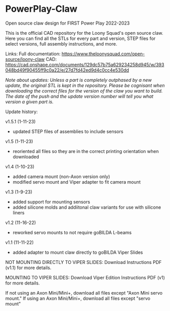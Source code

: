 # PowerPlay-Claw
Open source claw design for FIRST Power Play 2022-2023

This is the official CAD repository for the Loony Squad's open source claw. Here you can find all the STLs for every part and version, STEP files for select versions, full assembly instructions, and more.

Links:
Full documentation: https://www.theloonysquad.com/open-source/loony-claw
CAD: https://cad.onshape.com/documents/129dc57b75a629234258d945/w/393048bd49f90455ff9c0a22/e/27d7fd42ed9d4c0cc4e530dd

*Note about updates: Unless a part is completely outphased by a new update, the original STL is kept in the repository. Please be cognisant when downloading the correct files for the version of the claw you want to build. The date of the push and the update version number will tell you what version a given part is.*

Update history:

v1.5.1 (1-11-23)
- updated STEP files of assemblies to include sensors

v1.5 (1-11-23)
- reoriented all files so they are in the correct printing orientation when downloaded

v1.4 (1-10-23)
- added camera mount (non-Axon version only)
- modified servo mount and Viper adapter to fit camera mount

v1.3 (1-9-23)
- added support for mounting sensors
- added silicone molds and addiitonal claw variants for use with silicone liners

v1.2 (11-16-22)
- reworked servo mounts to not require goBILDA L-beams

v1.1 (11-11-22)
- added adapter to mount claw directly to goBILDA Viper Slides


NOT MOUNTING DIRECTLY TO VIPER SLIDES:
Download Instructions PDF (v1.1) for more details.

MOUNTING TO VIPER SLIDES:
Download Viper Edition Instructions PDF (v1) for more details.

If not using an Axon Mini/Mini+, download all files except "Axon Mini servo mount."
If using an Axon Mini/Mini+, download all files except "servo mount"
